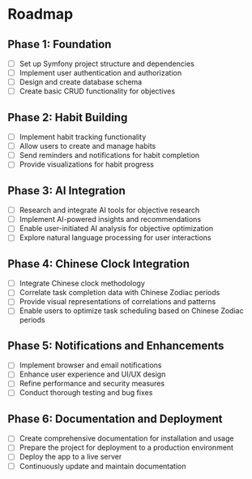 # Roadmap

## Phase 1: Foundation
- [ ] Set up Symfony project structure and dependencies
- [ ] Implement user authentication and authorization
- [ ] Design and create database schema
- [ ] Create basic CRUD functionality for objectives

## Phase 2: Habit Building
- [ ] Implement habit tracking functionality
- [ ] Allow users to create and manage habits
- [ ] Send reminders and notifications for habit completion
- [ ] Provide visualizations for habit progress

## Phase 3: AI Integration
- [ ] Research and integrate AI tools for objective research
- [ ] Implement AI-powered insights and recommendations
- [ ] Enable user-initiated AI analysis for objective optimization
- [ ] Explore natural language processing for user interactions

## Phase 4: Chinese Clock Integration
- [ ] Integrate Chinese clock methodology
- [ ] Correlate task completion data with Chinese Zodiac periods
- [ ] Provide visual representations of correlations and patterns
- [ ] Enable users to optimize task scheduling based on Chinese Zodiac periods

## Phase 5: Notifications and Enhancements
- [ ] Implement browser and email notifications
- [ ] Enhance user experience and UI/UX design
- [ ] Refine performance and security measures
- [ ] Conduct thorough testing and bug fixes

## Phase 6: Documentation and Deployment
- [ ] Create comprehensive documentation for installation and usage
- [ ] Prepare the project for deployment to a production environment
- [ ] Deploy the app to a live server
- [ ] Continuously update and maintain documentation
